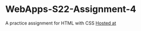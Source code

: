 # WebApps-S22-Assignment-4
A practice assignment for HTML with CSS
[Hosted at](https://44-563-web-apps-s22.github.io/webapps-s22-assignment-4-MaheshMickey/play.html)